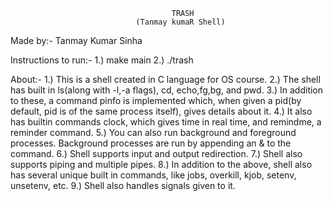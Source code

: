 										TRASH
								(Tanmay kumaR Shell)

Made by:-
Tanmay Kumar Sinha

Instructions to run:-
1.) make main
2.) ./trash

About:-
1.) This is a shell created in C language for OS course.
2.) The shell has built in ls(along with -l,-a flags), cd, echo,fg,bg, and pwd. 
3.) In addition to these, a command pinfo is implemented which, when given a pid(by default, pid is of the same process itself), gives details about it.
4.) It also has builtin commands clock, which gives time in real time, and remindme, a reminder command.
5.) You can also run background and foreground processes. Background processes are run by appending an & to the command.
6.) Shell supports input and output redirection.
7.) Shell also supports piping and multiple pipes.
8.) In addition to the above, shell also has several unique built in commands, like jobs, overkill, kjob, setenv, unsetenv, etc.
9.) Shell also handles signals given to it.